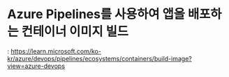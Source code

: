 # Azure Pipelines를 사용하여 앱을 배포하는 컨테이너 이미지 빌드
: https://learn.microsoft.com/ko-kr/azure/devops/pipelines/ecosystems/containers/build-image?view=azure-devops
